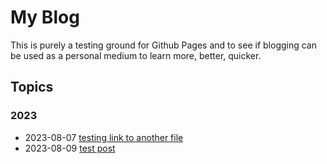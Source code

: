 # My Blog

This is purely a testing ground for Github Pages and to see if blogging can be used as a personal medium to learn more, better, quicker.

## Topics

### 2023

- 2023-08-07 [testing link to another file](docs/test.md)
- 2023-08-09 [test post](_posts/2023-08-09-test-post.md)
